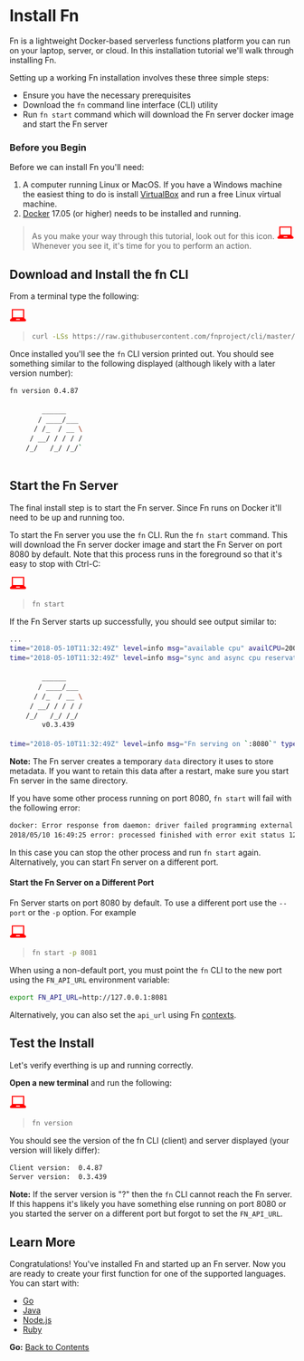 # Install Fn

Fn is a lightweight Docker-based serverless functions platform you can
run on your laptop, server, or cloud.  In this installation tutorial
we'll walk through installing Fn.

Setting up a working Fn installation involves these three simple steps:
* Ensure you have the necessary prerequisites
* Download the `fn` command line interface (CLI) utility
* Run `fn start` command which will download the Fn server docker image and start the Fn server

### Before you Begin

Before we can install Fn you'll need:

1. A computer running Linux or MacOS.  If you have a Windows machine the
easiest thing to do is install [VirtualBox](https://www.virtualbox.org/)
and run a free Linux virtual machine.
2. [Docker](https://www.docker.com/) 17.05 (or higher) needs to be
installed and running.

> As you make your way through this tutorial, look out for this icon.
![](images/userinput.png) Whenever you see it, it's time for you to
perform an action.

## Download and Install the fn CLI

From a terminal type the following:

![](images/userinput.png)
>```sh
>curl -LSs https://raw.githubusercontent.com/fnproject/cli/master/install | sh
>```

Once installed you'll see the `fn` CLI version printed out.  You should see
something similar to the following displayed (although likely with a later
version number):

```sh
fn version 0.4.87

        ______
       / ____/___
      / /_  / __ \
     / __/ / / / /
    /_/   /_/ /_/`
    
```

## Start the Fn Server

The final install step is to start the Fn server.  Since Fn runs on
Docker it'll need to be up and running too.

To start the Fn server you use the `fn` CLI. Run the `fn start` command. This will 
download the Fn server docker image and start the Fn Server on port 8080 by default. 
Note that this process runs in the foreground so that it's easy to stop with Ctrl-C:

![user input](images/userinput.png)
>```sh
>fn start
>```

If the Fn Server starts up successfully, you should see output similar to:

```sh
...
time="2018-05-10T11:32:49Z" level=info msg="available cpu" availCPU=2000 totalCPU=2000
time="2018-05-10T11:32:49Z" level=info msg="sync and async cpu reservations" cpuAsync=1600 cpuAsyncHWMark=1280 cpuSync=400

        ______
       / ____/___
      / /_  / __ \
     / __/ / / / /
    /_/   /_/ /_/
        v0.3.439

time="2018-05-10T11:32:49Z" level=info msg="Fn serving on `:8080`" type=full
```

**Note:** The Fn server creates a temporary `data` directory it uses to store metadata. If you want to retain this data after a restart, make sure you start Fn server in the same directory.

If you have some other process running on port 8080, `fn start` will 
fail with the following error:

```sh
docker: Error response from daemon: driver failed programming external connectivity on endpoint fnserver (d9478f85df4ef97d23d618c2318c243f1e8b65d69ca2547d889d80b148c5be09): Error starting userland proxy: Bind for 0.0.0.0:8080 failed: port is already allocated.
2018/05/10 16:49:25 error: processed finished with error exit status 125
```

In this case you can stop the other process and run `fn start` again. Alternatively, 
you can start Fn server on a different port.

#### Start the Fn Server on a Different Port
Fn Server starts on port 8080 by default. To use a different port use the `--port` or the `-p` option. For example

![user input](images/userinput.png)
>```sh
>fn start -p 8081
>```

When using a non-default port, you must point the `fn` CLI to the new port using 
the `FN_API_URL` environment variable:

```sh
export FN_API_URL=http://127.0.0.1:8081
```

Alternatively, you can also set the `api_url` using Fn [contexts](https://github.com/fnproject/cli/blob/master/CONTEXT.md).

## Test the Install
Let's verify everthing is up and running correctly.

**Open a new terminal** and run the following:

![user input](images/userinput.png)
>```sh
>fn version
>```

You should see the version of the fn CLI (client) and server displayed (your
version will likely differ):

```sh
Client version:  0.4.87
Server version:  0.3.439
```

**Note:** If the server version is "?" then the `fn` CLI cannot reach the Fn server.  
If this happens it's likely you have something else running on port 8080 or you 
started the server on a different port but forgot to set the `FN_API_URL`. 

## Learn More

Congratulations! You've installed Fn and started up an Fn server. Now you are
ready to create your first function for one of the supported languages. You can
start with:

* [Go](../Introduction/README.md)
* [Java](../JavaFDKIntroduction//README.md)
* [Node.js](../node/intro/README.md)
* [Ruby](../ruby/intro/README.md)

**Go:** [Back to Contents](../README.md)
